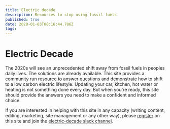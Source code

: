 ```yaml
---
title: Electric decade
description: Resources to stop using fossil fuels
published: true
date: 2020-01-03T00:16:44.786Z
tags: 
---
```


# Electric Decade
The 2020s will see an unprecedented shift away from fossil fuels in peoples daily lives. The solutions are already available. This site provides a community run resource to answer questions and demonstrate how to shift to a low carbon electric lifestyle. Updating your car, kitchen, hot water or heating is not something done every day. But when you're ready, this site should provide the answers you need to make a confident and informed choice.

If you are interested in helping with this site in any capacity (writing content, editing, marketing, site management or any other way), please [register](/register) on this site and join the [electric-decade slack channel](https://join.slack.com/t/electric-decade/shared_invite/enQtODgwNDc5MTQ5MTg3LTMyNmFjYzRmZGIyMzkyYWViNWZiNzc3MmZkYWNhODVhNzI3YTI2YThlYTJhODU2MjJjZjZlMzVjYmM2NTVlMjk). 